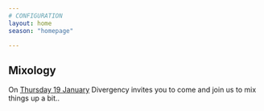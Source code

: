 ```yaml
---
# CONFIGURATION
layout: home
season: "homepage"

---  
```



## Mixology

On [Thursday 19 January](/current/2017/19jan) Divergency invites you to come and join us to mix things up a bit..
  

